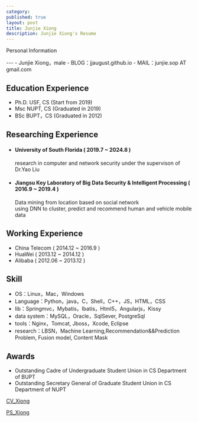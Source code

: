 ```yaml
---
category: 
published: true
layout: post
title: Junjie Xiong 
description: Junjie Xiong's Resume
---
```

<p id="letters2">Personal Information</p>
---
- Junjie Xiong，male
- BLOG：jjaugust.github.io
- MAIL：junjie.sop AT gmail.com


Education Experience
---
- Ph.D. USF, CS (Start from <span id="OpenSansBold">2019</span>)
- Msc NUPT, CS (Graduated in 2019)
- BSc BUPT，CS (Graduated in 2012)


Researching Experience
---
- #### University of South Florida ( 2019.7 ~ 2024.8 )  
    research in computer and network security under the supervison of Dr.Yao Liu
- #### Jiangsu Key Laboratory of Big Data Security & Intelligent Processing ( 2016.9 ~ 2019.4 )  
    Data mining from location based on social network  
    using DNN to cluster, predict and recommend human and vehicle mobile data

Working Experience
---
- China Telecom ( 2014.12 ~ 2016.9 )
- HuaWei ( 2013.12 ~ 2014.12 )
- Alibaba ( 2012.06 ~ 2013.12 )

Skill
---
- OS：Linux，Mac，Windows
- Language：Python，java，C，Shell，C++，JS，HTML，CSS
- lib：Springmvc，Mybatis，Ibatis，Html5，Angularjs，Kissy
- data system：MySQL，Oracle，SqlSever, PostgreSql
- tools：Nginx，Tomcat, Jboss，Xcode, Eclipse
- research：LBSN，Machine Learning,Recommendation&&Prediction Problem, Fusion model, Content Mask

Awards
---
- Outstanding Cadre of Undergraduate Student Union in CS Department of BUPT
- Outstanding Secretary General of Graduate Student Union in CS Department of NUPT

[CV_Xiong](https://jjaugust.github.io/CV_Xiong.pdf)

[PS_Xiong](https://jjaugust.github.io/PS_Xiong.pdf)
